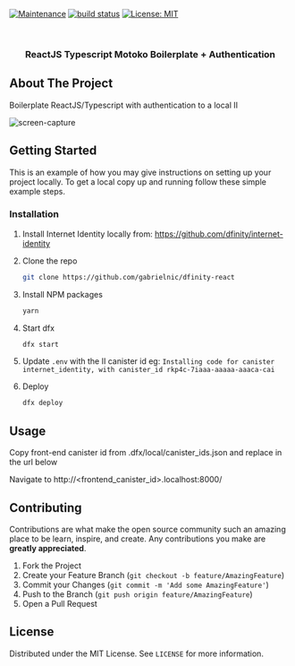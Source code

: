 [![Maintenance](https://img.shields.io/badge/Maintained%3F-yes-green.svg)](https://GitHub.com/Naereen/StrapDown.js/graphs/commit-activity)
 <a href="https://circleci.com/gh/badges/shields/tree/master">
        <img src="https://img.shields.io/circleci/project/github/badges/shields/master" alt="build status"></a>
[![License: MIT](https://img.shields.io/badge/License-MIT-yellow.svg)](https://opensource.org/licenses/MIT)




<!-- PROJECT LOGO -->
<br />
<p align="center">
  
  <h3 align="center">ReactJS Typescript Motoko Boilerplate + Authentication</h3>

</p>

## About The Project
Boilerplate ReactJS/Typescript with authentication to a local II 

![screen-capture](https://user-images.githubusercontent.com/6564200/125112118-a9bc8d00-e0de-11eb-9b6b-c17bd9d18272.gif)
<!-- GETTING STARTED -->
## Getting Started

This is an example of how you may give instructions on setting up your project locally.
To get a local copy up and running follow these simple example steps.

### Installation
1. Install Internet Identity locally from: https://github.com/dfinity/internet-identity
2. Clone the repo
   ```sh
   git clone https://github.com/gabrielnic/dfinity-react
   ```
3. Install NPM packages
   ```sh
   yarn
   ```
4. Start dfx
   ```sh
   dfx start
   ```
5. Update `.env` with the II canister id eg: `Installing code for canister internet_identity, with canister_id rkp4c-7iaaa-aaaaa-aaaca-cai`   

6. Deploy
   ```sh
   dfx deploy
   ```


<!-- USAGE EXAMPLES -->
## Usage
Copy front-end canister id from .dfx/local/canister_ids.json and replace in the url below
 

Navigate to http://<frontend_canister_id>.localhost:8000/


<!-- CONTRIBUTING -->
## Contributing

Contributions are what make the open source community such an amazing place to be learn, inspire, and create. Any contributions you make are **greatly appreciated**.

1. Fork the Project
2. Create your Feature Branch (`git checkout -b feature/AmazingFeature`)
3. Commit your Changes (`git commit -m 'Add some AmazingFeature'`)
4. Push to the Branch (`git push origin feature/AmazingFeature`)
5. Open a Pull Request


<!-- LICENSE -->
## License

Distributed under the MIT License. See `LICENSE` for more information.
